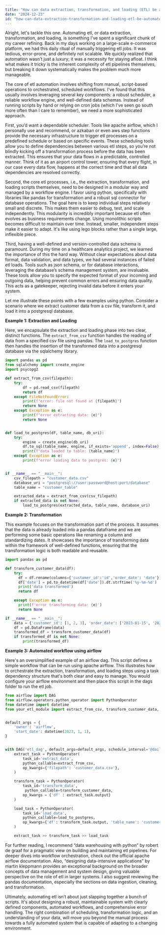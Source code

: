 ```yaml
---
title: "How can data extraction, transformation, and loading (ETL) be automated?"
date: "2024-12-23"
id: "how-can-data-extraction-transformation-and-loading-etl-be-automated"
---
```


Alright, let's tackle this one. Automating etl, or data extraction, transformation, and loading, is something I've spent a significant chunk of my career refining. Back in my days working on a large-scale e-commerce platform, we had this daily ritual of manually triggering etl jobs. It was tedious, error-prone, and definitely not scalable. We quickly realized that automation wasn't just a luxury; it was a necessity for staying afloat. I think what makes it tricky is the inherent complexity of etl pipelines themselves, but breaking it down systematically makes the problem much more manageable.

The core of etl automation involves shifting from manual, script-based operations to orchestrated, scheduled workflows. I've found that this usually involves leveraging several key components: a robust scheduler, a reliable workflow engine, and well-defined data schemas. Instead of running scripts by hand or relying on cron jobs (which I’ve seen go south more often than I care to remember), we need a more sophisticated approach.

First, you’d want a dependable scheduler. Tools like apache airflow, which I personally use and recommend, or azkaban or even aws step functions provide the necessary infrastructure to trigger etl processes on a predefined schedule or based on specific events. These scheduling tools allow you to define dependencies between various etl steps, so you’re not blindly kicking off a transformation process before the data has been extracted. This ensures that your data flows in a predictable, controlled manner. Think of it as an airport control tower, ensuring that every flight, in our case every data flow, happens at the correct time and that all data dependencies are resolved correctly.

Second, the core etl processes, i.e., the extraction, transformation, and loading scripts themselves, need to be designed in a modular way and managed by a workflow engine. I favor using python, specifically with libraries like pandas for transformation and a robust sql connector for database operations. The goal here is to keep individual steps relatively small and discrete. This makes them easier to debug, test, and scale independently. This modularity is incredibly important because etl often evolves as business requirements change. Using monolithic scripts becomes difficult to maintain over time. Instead, smaller, independent steps make it easier to adapt. It's like using lego blocks rather than a single large, inflexible piece.

Third, having a well-defined and version-controlled data schema is paramount. During my time on a healthcare analytics project, we learned the importance of this the hard way. Without clear expectations about data format, data validation, and data types, we had several instances of failed etl loads. Tools such as json schema, or for database interactions, leveraging the database’s schema management system, are invaluable. These tools allow you to specify the expected format of your incoming and outgoing data, helping prevent common errors and ensuring data quality. This acts as a gatekeeper, rejecting invalid data before it enters your system.

Let me illustrate these points with a few examples using python. Consider a scenario where we extract customer data from a csv file, transform it, and load it into a postgresql database.

**Example 1: Extraction and Loading**

Here, we encapsulate the extraction and loading phase into two clear, distinct functions. The `extract_from_csv` function handles the reading of data from a specified csv file using pandas. The `load_to_postgres` function then handles the insertion of the transformed data into a postgresql database via the sqlalchemy library.

```python
import pandas as pd
from sqlalchemy import create_engine
import psycopg2

def extract_from_csv(filepath):
    try:
        df = pd.read_csv(filepath)
        return df
    except FileNotFoundError:
        print(f"error: file not found at {filepath}")
        return None
    except Exception as e:
        print(f"error extracting data: {e}")
        return None


def load_to_postgres(df, table_name, db_uri):
    try:
        engine = create_engine(db_uri)
        df.to_sql(table_name, engine, if_exists='append', index=False)
        print(f"data loaded to table: {table_name}")
    except Exception as e:
        print(f"error loading data to postgres: {e}")


if __name__ == "__main__":
    csv_filepath = "customer_data.csv"
    database_uri = "postgresql://user:password@host:port/database"
    table_name = "customer_table"

    extracted_data = extract_from_csv(csv_filepath)
    if extracted_data is not None:
        load_to_postgres(extracted_data, table_name, database_uri)

```

**Example 2: Transformation**

This example focuses on the transformation part of the process. It assumes that the data is already loaded into a pandas dataframe and we are performing some basic operations like renaming a column and standardizing dates. It showcases the importance of transforming data within the framework of well-defined functions, ensuring that the transformation logic is both readable and reusable.

```python
import pandas as pd

def transform_customer_data(df):
    try:
      df = df.rename(columns={'customer_id':'id','order_date': 'date'})
      df['date'] = pd.to_datetime(df['date']).dt.strftime('%y-%m-%d')
      print('data transformed')
      return df

    except Exception as e:
      print(f'error transforming data: {e}')
      return None

if __name__ == "__main__":
    data = {'customer_id': [1, 2, 3], 'order_date': ['2023-01-15', '2023-02-20', '2023-03-25']}
    df = pd.DataFrame(data)
    transformed_df = transform_customer_data(df)
    if transformed_df is not None:
        print(transformed_df)

```
**Example 3: Automated workflow using airflow**

Here's an oversimplified example of an airflow dag. This script defines a simple workflow that can be run using apache airflow. This illustrates how to orchestrate the extraction, transformation, and loading steps using a task dependency structure that's both clear and easy to manage. You would configure your airflow environment and then place this script in the dags folder to run the etl job.

```python
from airflow import DAG
from airflow.operators.python_operator import PythonOperator
from datetime import datetime
from your_etl_module import extract_from_csv, transform_customer_data, load_to_postgres # assuming the previous scripts are saved as a module called 'your_etl_module.py'


default_args = {
    'owner': 'airflow',
    'start_date': datetime(2023, 1, 1),
}


with DAG('etl_dag', default_args=default_args, schedule_interval='@daily', catchup = False) as dag:
    extract_task = PythonOperator(
        task_id='extract_data',
        python_callable=extract_from_csv,
        op_kwargs={'filepath': 'customer_data.csv'},
    )

    transform_task = PythonOperator(
        task_id='transform_data',
         python_callable=transform_customer_data,
        op_kwargs = {'df' : extract_task.output}
    )

    load_task = PythonOperator(
        task_id='load_data',
        python_callable=load_to_postgres,
        op_kwargs={'df': transform_task.output, 'table_name': 'customer_table', 'db_uri': "postgresql://user:password@host:port/database"}
    )

    extract_task >> transform_task >> load_task

```

For further reading, I recommend “data warehousing with python” by robert de graaf for a pragmatic view on building and maintaining etl pipelines. For deeper dives into workflow orchestration, check out the official apache airflow documentation. Also, “designing data-intensive applications” by martin kleppmann provides an exceptional background on the broader concepts of data management and system design, giving valuable perspective on the role of etl in larger systems. I also suggest reviewing the pandas documentation, especially the sections on data ingestion, cleaning, and transformation.

Ultimately, automating etl isn’t about just slapping together a bunch of scripts. It's about designing a robust, maintainable system with clearly defined components, automated workflows, and comprehensive error handling. The right combination of scheduling, transformation logic, and an understanding of your data, will move you beyond the manual process towards a fully automated system that is capable of adapting to a changing environment.
